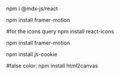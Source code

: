npm i @mdx-js/react

npm install framer-motion

#for the icons query
npm install react-icons

npm install framer-motion

npm install js-cookie

#false color: 
npm install html2canvas
